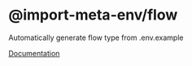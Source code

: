 # @import-meta-env/flow

Automatically generate flow type from .env.example

[Documentation](https://iendeavor.github.io/import-meta-env/)
